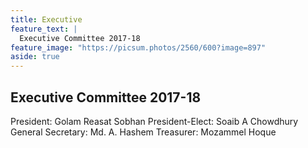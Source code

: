 ```yaml
---
title: Executive
feature_text: |
  Executive Committee 2017-18
feature_image: "https://picsum.photos/2560/600?image=897"
aside: true
---
```

## Executive Committee 2017-18
President: Golam Reasat Sobhan
President-Elect: Soaib A Chowdhury
General Secretary: Md. A. Hashem
Treasurer: Mozammel Hoque
